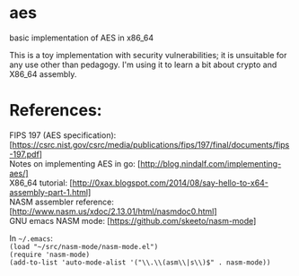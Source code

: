 # aes
basic implementation of AES in x86_64

This is a toy implementation with security vulnerabilities; it is unsuitable for any use other than pedagogy. I'm using it to learn a bit about crypto and X86_64 assembly.

# References:

FIPS 197 (AES specification): [https://csrc.nist.gov/csrc/media/publications/fips/197/final/documents/fips-197.pdf]  
Notes on implementing AES in go: [http://blog.nindalf.com/implementing-aes/]  
X86_64 tutorial: [http://0xax.blogspot.com/2014/08/say-hello-to-x64-assembly-part-1.html]  
NASM assembler reference: [http://www.nasm.us/xdoc/2.13.01/html/nasmdoc0.html]  
GNU emacs NASM mode: [https://github.com/skeeto/nasm-mode]  

In `~/.emacs`:  
`(load "~/src/nasm-mode/nasm-mode.el")`  
`(require 'nasm-mode)`  
`(add-to-list 'auto-mode-alist '("\\.\\(asm\\|s\\)$" . nasm-mode))`  

